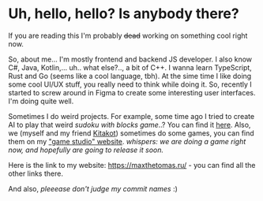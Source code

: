 # Uh, hello, hello? Is anybody there?

If you are reading this I'm probably ~~dead~~ working on something cool right now.

So, about me... I'm mostly frontend and backend JS developer. I also know C#, Java, Kotlin,... uh.. what else?.., a bit of C++. I wanna learn TypeScript, Rust and Go (seems like a cool language, tbh). At the sime time I like doing some cool UI/UX stuff, you really need to think while doing it. So, recently I started to screw around in Figma to create some interesting user interfaces. I'm doing quite well.

Sometimes I do weird projects. For example, some time ago I tried to create AI to play that weird *sudoku with blocks game*..? You can find it [here](https://github.com/maxthetomas/Sudoku-Blocks). Also, we (myself and my friend [Kitakot](https://github.com/kitakot)) sometimes do some games, you can find them on my ["game studio" website](https://games.maxthetomas.ru/). *whispers: we are doing a game right now, and hopefully are going to release it soon.*

Here is the link to my website: https://maxthetomas.ru/ - you can find all the other links there. 

And also, *pleeease don't judge my commit names* :)
